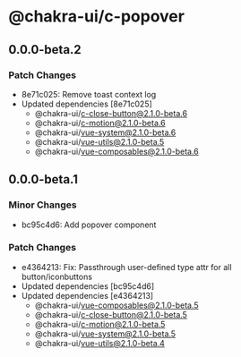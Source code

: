 # @chakra-ui/c-popover

## 0.0.0-beta.2

### Patch Changes

- 8e71c025: Remove toast context log
- Updated dependencies [8e71c025]
  - @chakra-ui/c-close-button@2.1.0-beta.6
  - @chakra-ui/c-motion@2.1.0-beta.6
  - @chakra-ui/vue-system@2.1.0-beta.6
  - @chakra-ui/vue-utils@2.1.0-beta.5
  - @chakra-ui/vue-composables@2.1.0-beta.6

## 0.0.0-beta.1

### Minor Changes

- bc95c4d6: Add popover component

### Patch Changes

- e4364213: Fix: Passthrough user-defined type attr for all button/iconbuttons
- Updated dependencies [bc95c4d6]
- Updated dependencies [e4364213]
  - @chakra-ui/vue-composables@2.1.0-beta.5
  - @chakra-ui/c-close-button@2.1.0-beta.5
  - @chakra-ui/c-motion@2.1.0-beta.5
  - @chakra-ui/vue-system@2.1.0-beta.5
  - @chakra-ui/vue-utils@2.1.0-beta.4
